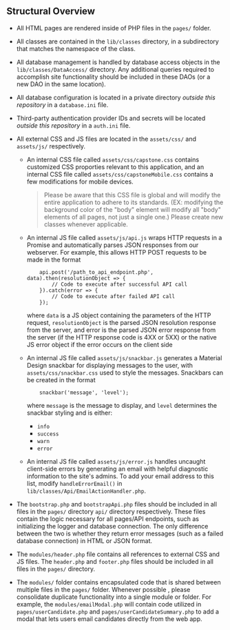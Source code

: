 ## Structural Overview
- All HTML pages are rendered inside of PHP files in the `pages/` folder.

- All classes are contained in the `lib/classes` directory, in a subdirectory that matches the namespace of the class.

- All database management is handled by database access objects in the `lib/classes/DataAccess/` directory. Any 
  additional queries required to accomplish site functionality should be included in these DAOs (or a new DAO in the 
  same location).

- All database configuration is located in a private directory *outside this repository* in a `database.ini` file.

- Third-party authentication provider IDs and secrets will be located *outside this repository* in a `auth.ini` file.

- All external CSS and JS files are located in the `assets/css/` and `assets/js/` respectively. 
    - An internal CSS file called `assets/css/capstone.css` contains customized CSS proporties relevant to this 
      application, and an internal CSS file called `assets/css/capstoneMobile.css` contains a few modifications for 
      mobile devices.

       > Please be aware that this CSS file is global and will modify the entire application to adhere to its standards. 
       > (EX: modifying the background color of the "body" element will modify all "body" elements of all pages, not just
       > a single one.) Please create new classes whenever applicable.

    - An internal JS file called `assets/js/api.js` wraps HTTP requests in a Promise and automatically parses JSON 
      responses from our webserver. For example, this allows HTTP POST requests to be made in the format
        ```JS
            api.post('/path_to_api_endpoint.php', data).then(resolutionObject => {
                // Code to execute after successful API call
            }).catch(error => {
                // Code to execute after failed API call
            });
        ```
      where `data` is a JS object containing the parameters of the HTTP request, `resolutionObject` is the parsed JSON
      resolution response from the server, and error is the parsed JSON error response from the server (if the HTTP 
      response code is 4XX or 5XX) or the native JS error object if the error occurs on the client side

    - An internal JS file called `assets/js/snackbar.js` generates a Material Design snackbar for displaying messages to
      the user, with `assets/css/snackbar.css` used to style the messages. Snackbars can be created in the format
        ```JS
            snackbar('message', 'level');
        ```
      where `message` is the message to display, and `level` determines the snackbar styling and is either:
        - `info`
        - `success`
        - `warn`
        - `error`

    - An internal JS file called `assets/js/error.js` handles uncaught client-side errors by generating an email with 
      helpful diagnostic information to the site's admins. To add your email address to this list, modify 
      `handleErrorEmail()` in `lib/classes/Api/EmailActionHandler.php`.

- The `bootstrap.php` and `bootstrapApi.php` files should be included in all files in the `pages/` directory `api/` 
  directory respectively. These files contain the logic necessary for all pages/API endpoints, such as initializing the
  logger and database connection. The only difference between the two is whether they return error messages (such as a
  failed database connection) in HTML or JSON format.

- The `modules/header.php` file contains all references to external CSS and JS files. The `header.php` and 
  `footer.php` files should be included in all files in the `pages/` directory.
  
- The `modules/` folder contains encapsulated code that is shared between multiple files in the `pages/` folder. 
  Whenever possible , please consolidate duplicate functionality into a single module or folder. For example, the 
  `modules/emailModal.php` will contain code utilized in `pages/userCandidate.php` and 
  `pages/userCandidateSummary.php` to add a modal that lets users email candidates directly from the web app.


